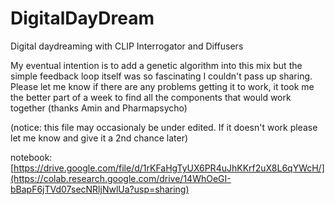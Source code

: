 # DigitalDayDream
Digital daydreaming with CLIP Interrogator and Diffusers

My eventual intention is to add a genetic algorithm into this mix but the simple feedback loop itself was so fascinating I couldn't pass up sharing. Please let me know if there are any problems getting it to work, it took me the better part of a week to find all the components that would work together (thanks Amin and Pharmapsycho) 

(notice: this file may occasionaly be under edited. If it doesn't work please let me know and give it a 2nd chance later)

notebook: [https://drive.google.com/file/d/1rKFaHgTyUX6PR4uJhKKrf2uX8L6qYWcH/](https://colab.research.google.com/drive/14WhOeGI-bBapF6jTVd07secNRljNwlUa?usp=sharing)

